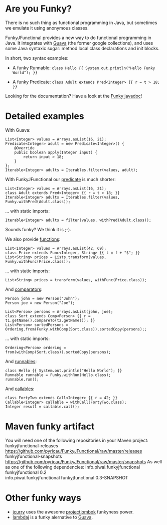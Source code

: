 # Are you Funky?

There is no such thing as functional programming in Java, but sometimes we emulate it using anonymous classes.

FunkyJFunctional provides a new way to do functional programming in Java. It integrates with [Guava](http://code.google.com/p/guava-libraries/) (the former google collections), and uses some Java syntaxic sugar: method local class declarations and init blocks.

In short, two syntax examples:

* A funky Runnable: ```class Hello {{ System.out.println("Hello Funky World"); }}```

* A funky Predicate: ```class Adult extends Pred<Integer> {{ r = t > 18; }}```

Looking for the documentation? Have a look at the <a href="http://pyricau.github.com/FunkyJFunctional/javadoc/snapshot/info/piwai/funkyjfunctional/Funky.html">Funky javadoc</a>!

# Detailed examples

With Guava:

	List<Integer> values = Arrays.asList(16, 21);
	Predicate<Integer> adult = new Predicate<Integer>() {
		@Override
		public boolean apply(Integer input) {
			return input > 18;
		}
	};
	Iterable<Integer> adults = Iterables.filter(values, adult);
	
With FunkyJFunctional our [predicate](https://github.com/pyricau/FunkyJFunctional/blob/master/src/test/java/info/piwai/funkyjfunctional/apitest/PredTest.java) is much shorter:
	
	List<Integer> values = Arrays.asList(16, 21);
	class Adult extends Pred<Integer> {{ r = t > 18; }}
	Iterable<Integer> adults = Iterables.filter(values, Funky.withPred(Adult.class));
	
... with static imports:
	
	Iterable<Integer> adults = filter(values, withPred(Adult.class));
	
Sounds funky? We think it is ;-). 
	
We also provide  [functions](https://github.com/pyricau/FunkyJFunctional/blob/master/src/test/java/info/piwai/funkyjfunctional/apitest/FuncTest.java):

	List<Integer> values = Arrays.asList(42, 69);
	class Price extends Func<Integer, String> {{ t = f + "$"; }}
	List<String> prices = Lists.transform(values, Funky.withFunc(Price.class));

... with static imports:

	List<String> prices = transform(values, withFunc(Price.class));
	
And [comparators](https://github.com/pyricau/FunkyJFunctional/blob/master/src/test/java/info/piwai/funkyjfunctional/apitest/CompTest.java):

	Person john = new Person("John");
	Person joe = new Person("Joe");
	
	List<Person> persons = Arrays.asList(john, joe);
	class Sort extends Comp<Person> {{ r = t1.getName().compareTo(t2.getName()); }}
	List<Person> sortedPersons = Ordering.from(Funky.withComp(Sort.class)).sortedCopy(persons);;
	
... with static imports:
	
	Ordering<Person> ordering = from(withComp(Sort.class)).sortedCopy(persons);
	
And [runnables](https://github.com/pyricau/FunkyJFunctional/blob/master/src/test/java/info/piwai/funkyjfunctional/apitest/RunTest.java):

    class Hello {{ System.out.println("Hello World"); }}
    Runnable runnable = Funky.withRun(Hello.class);
    runnable.run();
    
And [callables](https://github.com/pyricau/FunkyJFunctional/blob/master/src/test/java/info/piwai/funkyjfunctional/apitest/CallTest.java):

    class FortyTwo extends Call<Integer> {{ r = 42; }}
    Callable<Integer> callable = withCall(FortyTwo.class);
    Integer result = callable.call();
    
# Maven funky artifact

You will need one of the following repositories in your Maven project:
	<repositories>
		<!-- For the serious funky guys -->
		<repository>
			<id>funkyjfunctional-releases</id>
			<url>https://github.com/pyricau/FunkyJFunctional/raw/master/releases</url>
		</repository>
		<!-- For Chuck Norris and his funky friends -->
		<repository>
			<id>funkyjfunctional-snapshots</id>
			<url>https://github.com/pyricau/FunkyJFunctional/raw/master/snapshots</url>
		</repository>
	</repositories>
As well as one of the following dependencies:
	<!-- For the serious funky guys -->
	<dependency>
		<groupId>info.piwai.funkyjfunctional</groupId>
		<artifactId>funkyjfunctional</artifactId>
		<version>0.2</version>
	</dependency>	
	<!-- For Chuck Norris and his funky friends -->
	<dependency>
		<groupId>info.piwai.funkyjfunctional</groupId>
		<artifactId>funkyjfunctional</artifactId>
		<version>0.3-SNAPSHOT</version>
	</dependency>	

# Other funky ways 

* [jcurry](http://code.google.com/p/jcurry/) uses the awesome [projectlombok](http://projectlombok.org/) funkyness power.
* [lambdaj](http://code.google.com/p/lambdaj/) is a funky alernative to [Guava](http://code.google.com/p/guava-libraries/).
